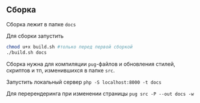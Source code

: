 ## Сборка
Сборка лежит в папке `docs`

Для сборки запустить
```bash
chmod u+x build.sh #только перед первой сборкой
./build.sh docs
```
Сборка нужна для компиляции `pug`-файлов и обновления стилей, скриптов и тп, изменившихся в папке `src`.

Запустить локальный сервер
`php -S localhost:8000 -t docs`

Для перерендеринга при изменении страницы
`pug src -P --out docs -w`